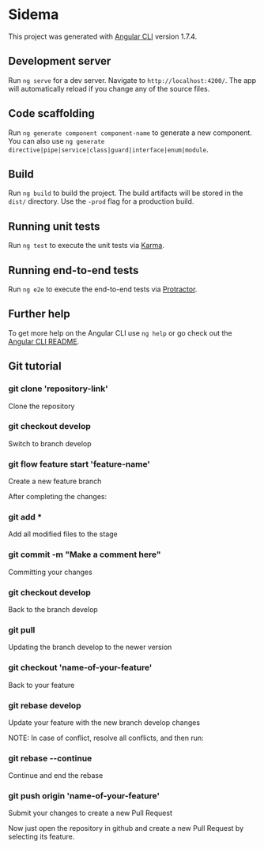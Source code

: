 # Sidema

This project was generated with [Angular CLI](https://github.com/angular/angular-cli) version 1.7.4.

## Development server

Run `ng serve` for a dev server. Navigate to `http://localhost:4200/`. The app will automatically reload if you change any of the source files.

## Code scaffolding

Run `ng generate component component-name` to generate a new component. You can also use `ng generate directive|pipe|service|class|guard|interface|enum|module`.

## Build

Run `ng build` to build the project. The build artifacts will be stored in the `dist/` directory. Use the `-prod` flag for a production build.

## Running unit tests

Run `ng test` to execute the unit tests via [Karma](https://karma-runner.github.io).

## Running end-to-end tests

Run `ng e2e` to execute the end-to-end tests via [Protractor](http://www.protractortest.org/).

## Further help

To get more help on the Angular CLI use `ng help` or go check out the [Angular CLI README](https://github.com/angular/angular-cli/blob/master/README.md).


## Git tutorial

### git clone 'repository-link'
Clone the repository

### git checkout develop
Switch to branch develop

### git flow feature start 'feature-name'
Create a new feature branch

After completing the changes:

### git add *
Add all modified files to the stage

### git commit -m "Make a comment here"
Committing your changes

### git checkout develop
Back to the branch develop

### git pull
Updating the branch develop to the newer version

### git checkout 'name-of-your-feature'
Back to your feature

### git rebase develop
Update your feature with the new branch develop changes

NOTE: In case of conflict, resolve all conflicts, and then run:

### git rebase --continue
Continue and end the rebase

### git push origin 'name-of-your-feature'
Submit your changes to create a new Pull Request

Now just open the repository in github and create a new Pull Request by selecting its feature.
